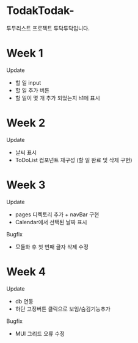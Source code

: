 # TodakTodak-

투두리스트 프로젝트 투닥투닥입니다.

# Week 1

Update

- 할 일 input
- 할 일 추가 버튼
- 할 일이 몇 개 추가 되었는지 h1에 표시

# Week 2

Update

- 날씨 표시
- ToDoList 컴포넌트 재구성 (할 일 완료 및 삭제 구현)

# Week 3

Update

- pages 디렉토리 추가 + navBar 구현
- Calendar에서 선택된 날짜 표시

Bugfix

- 모듈화 후 첫 번째 글자 삭제 수정

# Week 4

Update

- db 연동 
- 하단 고정버튼 클릭으로 보임/숨김기능추가

Bugfix

- MUI 그리드 오류 수정


